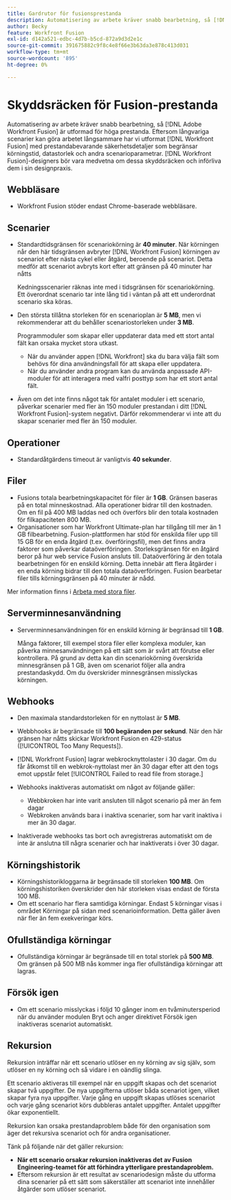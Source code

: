 ```yaml
---
title: Gardrutor för fusionsprestanda
description: Automatisering av arbete kräver snabb bearbetning, så [!DNL Adobe Workfront Fusion]  är utformad för höga prestanda. Eftersom långvariga scenarier kan göra arbetet långsammare har vi utformat  [!DNL Workfront Fusion] med prestandabevarande säkerhetsdetaljer som begränsar körningstid, datastorlek och andra scenarioparametrar. [!DNL Workfront Fusion] Designers bör vara medvetna om dessa skyddsräcken och införliva dem i sin designpraxis.
author: Becky
feature: Workfront Fusion
exl-id: d142a521-edbc-4d7b-b5cd-872a9d3d2e1c
source-git-commit: 391675882c9f8c4e8f66e3b63da3e878c413d031
workflow-type: tm+mt
source-wordcount: '895'
ht-degree: 0%

---
```


# Skyddsräcken för Fusion-prestanda

Automatisering av arbete kräver snabb bearbetning, så [!DNL Adobe Workfront Fusion] är utformad för höga prestanda. Eftersom långvariga scenarier kan göra arbetet långsammare har vi utformat [!DNL Workfront Fusion] med prestandabevarande säkerhetsdetaljer som begränsar körningstid, datastorlek och andra scenarioparametrar. [!DNL Workfront Fusion]-designers bör vara medvetna om dessa skyddsräcken och införliva dem i sin designpraxis.

## Webbläsare

* Workfront Fusion stöder endast Chrome-baserade webbläsare.

## Scenarier

* Standardtidsgränsen för scenariokörning är **40 minuter**. När körningen når den här tidsgränsen avbryter [!DNL Workfront Fusion] körningen av scenariot efter nästa cykel eller åtgärd, beroende på scenariot. Detta medför att scenariot avbryts kort efter att gränsen på 40 minuter har nåtts

  Kedningsscenarier räknas inte med i tidsgränsen för scenariokörning. Ett överordnat scenario tar inte lång tid i väntan på att ett underordnat scenario ska köras.
* Den största tillåtna storleken för en scenarioplan är **5 MB**, men vi rekommenderar att du behåller scenariostorleken under **3 MB**.

  Programmoduler som skapar eller uppdaterar data med ett stort antal fält kan orsaka mycket stora utkast.

   * När du använder appen [!DNL Workfront] ska du bara välja fält som behövs för dina användningsfall för att skapa eller uppdatera.
   * När du använder andra program kan du använda anpassade API-moduler för att interagera med valfri posttyp som har ett stort antal fält.

* Även om det inte finns något tak för antalet moduler i ett scenario, påverkar scenarier med fler än 150 moduler prestandan i ditt [!DNL Workfront Fusion]-system negativt. Därför rekommenderar vi inte att du skapar scenarier med fler än 150 moduler.

## Operationer

* Standardåtgärdens timeout är vanligtvis **40 sekunder**.

<!--
* The operation timeout for calls to Adobe Workfront is **120 seconds**.
-->

## Filer

* Fusions totala bearbetningskapacitet för filer är **1 GB**. Gränsen baseras på en total minneskostnad. Alla operationer bidrar till den kostnaden. Om en fil på 400 MB laddas ned och överförs blir den totala kostnaden för filkapaciteten 800 MB.
* Organisationer som har Workfront Ultimate-plan har tillgång till mer än 1 GB filbearbetning. Fusion-plattformen har stöd för enskilda filer upp till 15 GB för en enda åtgärd (t.ex. överföringsfil), men det finns andra faktorer som påverkar dataöverföringen. Storleksgränsen för en åtgärd beror på hur web service Fusion ansluts till. Dataöverföring är den totala bearbetningen för en enskild körning. Detta innebär att flera åtgärder i en enda körning bidrar till den totala dataöverföringen. Fusion bearbetar filer tills körningsgränsen på 40 minuter är nådd.

Mer information finns i [Arbeta med stora filer](/help/workfront-fusion/references/scenarios/fusion-large-files.md).

## Serverminnesanvändning

* Serverminnesanvändningen för en enskild körning är begränsad till **1 GB**.

  Många faktorer, till exempel stora filer eller komplexa moduler, kan påverka minnesanvändningen på ett sätt som är svårt att förutse eller kontrollera. På grund av detta kan din scenariokörning överskrida minnesgränsen på 1 GB, även om scenariot följer alla andra prestandaskydd. Om du överskrider minnesgränsen misslyckas körningen.

## Webhooks

* Den maximala standardstorleken för en nyttolast är **5 MB**.
* Webbhooks är begränsade till **100 begäranden per sekund**. När den här gränsen har nåtts skickar Workfront Fusion en 429-status ([!UICONTROL Too Many Requests]).
* [!DNL Workfront Fusion] lagrar webkrocknyttolaster i 30 dagar. Om du får åtkomst till en webkrok-nyttolast mer än 30 dagar efter att den togs emot uppstår felet [!UICONTROL Failed to read file from storage.]
* Webhooks inaktiveras automatiskt om något av följande gäller:

   * Webbkroken har inte varit ansluten till något scenario på mer än fem dagar
   * Webkroken används bara i inaktiva scenarier, som har varit inaktiva i mer än 30 dagar.

* Inaktiverade webhooks tas bort och avregistreras automatiskt om de inte är anslutna till några scenarier och har inaktiverats i över 30 dagar.

## Körningshistorik

* Körningshistorikloggarna är begränsade till storleken **100 MB**. Om körningshistoriken överskrider den här storleken visas endast de första 100 MB.
* Om ett scenario har flera samtidiga körningar. Endast 5 körningar visas i området Körningar på sidan med scenarioinformation. Detta gäller även när fler än fem exekveringar körs.

## Ofullständiga körningar

* Ofullständiga körningar är begränsade till en total storlek på **500 MB**. Om gränsen på 500 MB nås kommer inga fler ofullständiga körningar att lagras.

## Försök igen

* Om ett scenario misslyckas i följd 10 gånger inom en tvåminutersperiod när du använder modulen Bryt och anger direktivet Försök igen inaktiveras scenariot automatiskt.

## Rekursion

Rekursion inträffar när ett scenario utlöser en ny körning av sig själv, som utlöser en ny körning och så vidare i en oändlig slinga.

Ett scenario aktiveras till exempel när en uppgift skapas och det scenariot skapar två uppgifter. De nya uppgifterna utlöser båda scenariot igen, vilket skapar fyra nya uppgifter. Varje gång en uppgift skapas utlöses scenariot och varje gång scenariot körs dubbleras antalet uppgifter. Antalet uppgifter ökar exponentiellt.

Rekursion kan orsaka prestandaproblem både för den organisation som äger det rekursiva scenariot och för andra organisationer.

Tänk på följande när det gäller rekursion:

* **När ett scenario orsakar rekursion inaktiveras det av Fusion Engineering-teamet för att förhindra ytterligare prestandaproblem.**
* Eftersom rekursion är ett resultat av scenariodesign måste du utforma dina scenarier på ett sätt som säkerställer att scenariot inte innehåller åtgärder som utlöser scenariot.

